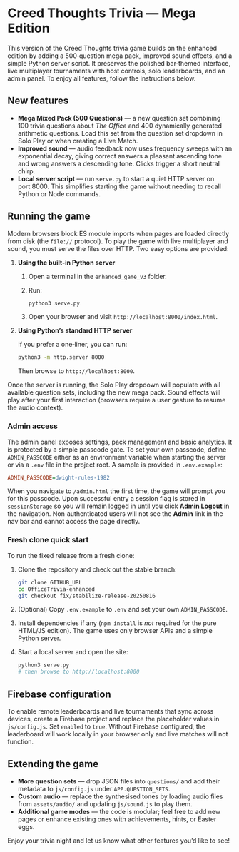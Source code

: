 # Creed Thoughts Trivia — Mega Edition

This version of the Creed Thoughts trivia game builds on the enhanced edition by
adding a 500‑question mega pack, improved sound effects, and a simple Python
server script.  It preserves the polished bar‑themed interface, live
multiplayer tournaments with host controls, solo leaderboards, and an admin
panel.  To enjoy all features, follow the instructions below.

## New features

* **Mega Mixed Pack (500 Questions)** — a new question set combining 100
  trivia questions about *The Office* and 400 dynamically generated
  arithmetic questions.  Load this set from the question set dropdown in
  Solo Play or when creating a Live Match.
* **Improved sound** — audio feedback now uses frequency sweeps with an
  exponential decay, giving correct answers a pleasant ascending tone and
  wrong answers a descending tone.  Clicks trigger a short neutral chirp.
* **Local server script** — run `serve.py` to start a quiet HTTP server on
  port 8000.  This simplifies starting the game without needing to recall
  Python or Node commands.

## Running the game

Modern browsers block ES module imports when pages are loaded directly from
disk (the `file://` protocol).  To play the game with live multiplayer and
sound, you must serve the files over HTTP.  Two easy options are provided:

1. **Using the built‑in Python server**

   1. Open a terminal in the `enhanced_game_v3` folder.
   2. Run:

      ```bash
      python3 serve.py
      ```

   3. Open your browser and visit `http://localhost:8000/index.html`.

2. **Using Python’s standard HTTP server**

   If you prefer a one‑liner, you can run:

   ```bash
   python3 -m http.server 8000
   ```

   Then browse to `http://localhost:8000`.

Once the server is running, the Solo Play dropdown will populate with all
available question sets, including the new mega pack.  Sound effects will play
after your first interaction (browsers require a user gesture to resume the
audio context).

### Admin access

The admin panel exposes settings, pack management and basic analytics.  It is
protected by a simple passcode gate.  To set your own passcode, define
`ADMIN_PASSCODE` either as an environment variable when starting the server or
via a `.env` file in the project root.  A sample is provided in
`.env.example`:

```ini
ADMIN_PASSCODE=dwight-rules-1982
```

When you navigate to `/admin.html` the first time, the game will prompt you
for this passcode.  Upon successful entry a session flag is stored in
`sessionStorage` so you will remain logged in until you click **Admin
Logout** in the navigation.  Non‑authenticated users will not see the
**Admin** link in the nav bar and cannot access the page directly.

### Fresh clone quick start

To run the fixed release from a fresh clone:

1. Clone the repository and check out the stable branch:

   ```bash
   git clone GITHUB_URL
   cd OfficeTrivia-enhanced
   git checkout fix/stabilize-release-20250816
   ```

2. (Optional) Copy `.env.example` to `.env` and set your own `ADMIN_PASSCODE`.

3. Install dependencies if any (`npm install` is *not* required for the pure
   HTML/JS edition).  The game uses only browser APIs and a simple Python
   server.

4. Start a local server and open the site:

   ```bash
   python3 serve.py
   # then browse to http://localhost:8000
   ```

## Firebase configuration

To enable remote leaderboards and live tournaments that sync across devices,
create a Firebase project and replace the placeholder values in
`js/config.js`.  Set `enabled` to `true`.  Without Firebase configured, the
leaderboard will work locally in your browser only and live matches will not
function.

## Extending the game

* **More question sets** — drop JSON files into `questions/` and add their
  metadata to `js/config.js` under `APP.QUESTION_SETS`.
* **Custom audio** — replace the synthesised tones by loading audio files
  from `assets/audio/` and updating `js/sound.js` to play them.
* **Additional game modes** — the code is modular; feel free to add new
  pages or enhance existing ones with achievements, hints, or Easter eggs.

Enjoy your trivia night and let us know what other features you’d like to see!
